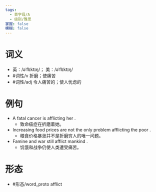 ```yaml
---
tags:
  - 首字母/A
  - 级别/雅思
掌握: false
模糊: false
---
```

# 词义
- 英：/əˈflɪktɪŋ/； 美：/əˈflɪktɪŋ/
- #词性/v  折磨；使痛苦
- #词性/adj  令人痛苦的；使人忧虑的
# 例句
- A fatal cancer is afflicting her .
	- 致命癌症在折磨着她。
- Increasing food prices are not the only problem afflicting the poor .
	- 粮食价格暴涨并不是折磨穷人的唯一问题。
- Famine and war still afflict mankind .
	- 饥饿和战争仍使人类遭受痛苦。
# 形态
- #形态/word_proto afflict
